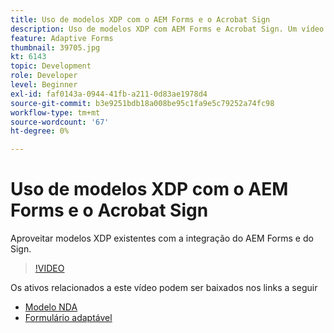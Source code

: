 ```yaml
---
title: Uso de modelos XDP com o AEM Forms e o Acrobat Sign
description: Uso de modelos XDP com AEM Forms e Acrobat Sign. Um vídeo que detalha a utilização de modelos XDP existentes com a integração do AEM Forms e do Sign.
feature: Adaptive Forms
thumbnail: 39705.jpg
kt: 6143
topic: Development
role: Developer
level: Beginner
exl-id: faf0143a-0944-41fb-a211-0d83ae1978d4
source-git-commit: b3e9251bdb18a008be95c1fa9e5c79252a74fc98
workflow-type: tm+mt
source-wordcount: '67'
ht-degree: 0%

---
```


# Uso de modelos XDP com o AEM Forms e o Acrobat Sign

Aproveitar modelos XDP existentes com a integração do AEM Forms e do Sign.

>[!VIDEO](https://video.tv.adobe.com/v/39705?quality=12&learn=on)

Os ativos relacionados a este vídeo podem ser baixados nos links a seguir

* [Modelo NDA](assets/nda-agreement-xdp-template.zip)
* [Formulário adaptável](assets/nda-agreement-af-with-xdp-template.zip)
